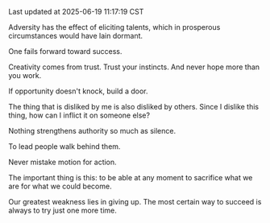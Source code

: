 Last updated at 2025-06-19 11:17:19 CST

Adversity has the effect of eliciting talents, which in prosperous circumstances would have lain dormant.

One fails forward toward success.

Creativity comes from trust. Trust your instincts. And never hope more than you work.

If opportunity doesn't knock, build a door.

The thing that is disliked by me is also disliked by others. Since I dislike this thing, how can I inflict it on someone else?

Nothing strengthens authority so much as silence.

To lead people walk behind them.

Never mistake motion for action.

The important thing is this: to be able at any moment to sacrifice what we are for what we could become.

Our greatest weakness lies in giving up. The most certain way to succeed is always to try just one more time.

